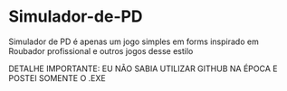 # Simulador-de-PD
Simulador de PD é apenas um jogo simples em forms inspirado em Roubador profissional e outros jogos desse estilo

DETALHE IMPORTANTE: EU NÃO SABIA UTILIZAR GITHUB NA ÉPOCA E POSTEI SOMENTE O .EXE
